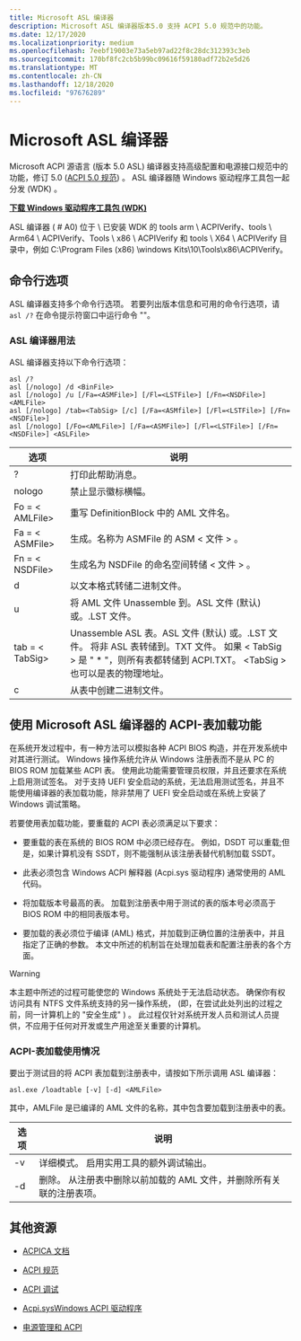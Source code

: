 ```yaml
---
title: Microsoft ASL 编译器
description: Microsoft ASL 编译器版本5.0 支持 ACPI 5.0 规范中的功能。
ms.date: 12/17/2020
ms.localizationpriority: medium
ms.openlocfilehash: 7eebf19003e73a5eb97ad22f8c28dc312393c3eb
ms.sourcegitcommit: 170bf8fc2cb5b99bc09616f59180adf72b2e5d26
ms.translationtype: MT
ms.contentlocale: zh-CN
ms.lasthandoff: 12/18/2020
ms.locfileid: "97676289"
---
```

# <a name="microsoft-asl-compiler"></a>Microsoft ASL 编译器

Microsoft ACPI 源语言 (版本 5.0 ASL) 编译器支持高级配置和电源接口规范中的功能，修订 5.0 ([ACPI 5.0 规范](https://uefi.org/specifications)) 。 ASL 编译器随 Windows 驱动程序工具包一起分发 (WDK) 。

[**下载 Windows 驱动程序工具包 (WDK)**](/windows-hardware/drivers/download-the-wdk)

ASL 编译器 ( # A0) 位于 \\ 已安装 WDK 的 tools arm \\ ACPIVerify、tools \\ Arm64 \\ ACPIVerify、Tools \\ x86 \\ ACPIVerify 和 tools \\ X64 \\ ACPIVerify 目录中，例如 C:\Program Files (x86) \windows Kits\10\Tools\x86\ACPIVerify。

## <a name="command-line-options"></a>命令行选项

ASL 编译器支持多个命令行选项。 若要列出版本信息和可用的命令行选项，请 `asl /?` 在命令提示符窗口中运行命令 ""。

### <a name="asl-compiler-usage"></a>ASL 编译器用法

ASL 编译器支持以下命令行选项：

```console
asl /?
asl [/nologo] /d <BinFile>
asl [/nologo] /u [/Fa=<ASMFile>] [/Fl=<LSTFile>] [/Fn=<NSDFile>] <AMLFile>
asl [/nologo] /tab=<TabSig> [/c] [/Fa=<ASMfile>] [/Fl=<LSTFile>] [/Fn=<NSDFile>]
asl [/nologo] [/Fo=<AMLFile>] [/Fa=<ASMFile>] [/Fl=<LSTFile>] [/Fn=<NSDFile>] <ASLFile>
```

| 选项 | 说明 |
|--|--|
| ? | 打印此帮助消息。 |
| nologo | 禁止显示徽标横幅。 |
| Fo = &lt; AMLFile&gt; | 重写 DefinitionBlock 中的 AML 文件名。 |
| Fa = &lt; ASMFile&gt; | 生成。名称为 ASMFile 的 ASM &lt; 文件 &gt; 。 |
| Fn = &lt; NSDFile&gt; | 生成名为 NSDFile 的命名空间转储 &lt; 文件 &gt; 。 |
| d | 以文本格式转储二进制文件。 |
| u | 将 AML 文件 Unassemble 到。ASL 文件 (默认) 或。.LST 文件。 |
| tab = &lt; TabSig&gt; | Unassemble ASL 表。ASL 文件 (默认) 或。.LST 文件。 将非 ASL 表转储到。TXT 文件。 如果 &lt; TabSig &gt; 是 " \* "，则所有表都转储到 ACPI.TXT。 &lt;TabSig &gt; 也可以是表的物理地址。 |
| c | 从表中创建二进制文件。 |

## <a name="using-the-microsoft-asl-compilers-acpi-table-load-feature"></a>使用 Microsoft ASL 编译器的 ACPI-表加载功能

在系统开发过程中，有一种方法可以模拟各种 ACPI BIOS 构造，并在开发系统中对其进行测试。 Windows 操作系统允许从 Windows 注册表而不是从 PC 的 BIOS ROM 加载某些 ACPI 表。 使用此功能需要管理员权限，并且还要求在系统上启用测试签名。 对于支持 UEFI 安全启动的系统，无法启用测试签名，并且不能使用编译器的表加载功能，除非禁用了 UEFI 安全启动或在系统上安装了 Windows 调试策略。

若要使用表加载功能，要重载的 ACPI 表必须满足以下要求：

- 要重载的表在系统的 BIOS ROM 中必须已经存在。 例如，DSDT 可以重载;但是，如果计算机没有 SSDT，则不能强制从该注册表替代机制加载 SSDT。

- 此表必须包含 Windows ACPI 解释器 (Acpi.sys 驱动程序) 通常使用的 AML 代码。

- 将加载版本号最高的表。 加载到注册表中用于测试的表的版本号必须高于 BIOS ROM 中的相同表版本号。

- 要加载的表必须位于编译 (AML) 格式，并加载到正确位置的注册表中，并且指定了正确的参数。 本文中所述的机制旨在处理加载表和配置注册表的各个方面。

> [!WARNING]
> 本主题中所述的过程可能使您的 Windows 系统处于无法启动状态。 确保你有权访问具有 NTFS 文件系统支持的另一操作系统， (即，在尝试此处列出的过程之前，同一计算机上的 "安全生成" ) 。 此过程仅针对系统开发人员和测试人员提供，不应用于任何对开发或生产用途至关重要的计算机。

### <a name="acpi-table-load-usage"></a>ACPI-表加载使用情况

要出于测试目的将 ACPI 表加载到注册表中，请按如下所示调用 ASL 编译器：

```console
asl.exe /loadtable [-v] [-d] <AMLFile>
```

其中，AMLFile 是已编译的 AML 文件的名称，其中包含要加载到注册表中的表。

| 选项 | 说明 |
|--|--|
| -v | 详细模式。 启用实用工具的额外调试输出。 |
| -d | 删除。 从注册表中删除以前加载的 AML 文件，并删除所有关联的注册表项。 |

## <a name="additional-resources"></a>其他资源

- [ACPICA 文档](https://acpica.org/documentation/)

- [ACPI 规范](https://uefi.org/specifications/)

- [ACPI 调试](../debugger/acpi-debugging.md)

- [Acpi.sysWindows ACPI 驱动程序](../kernel/acpi-driver.md)

- [电源管理和 ACPI](/previous-versions/windows/hardware/design/dn614610(v=vs.85))

